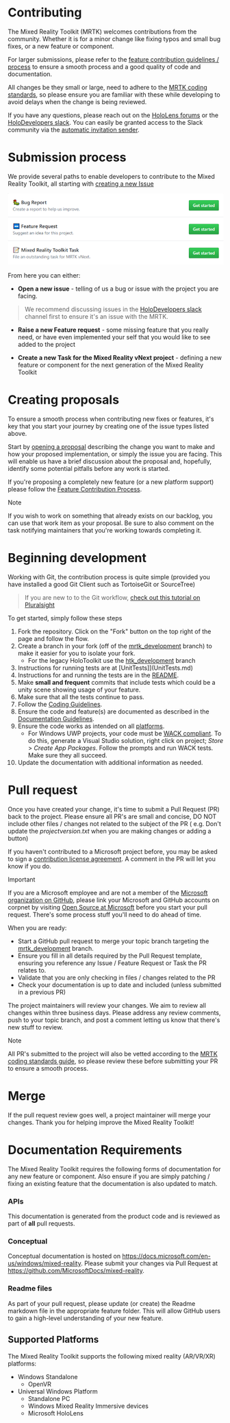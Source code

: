 # Contributing

The Mixed Reality Toolkit (MRTK) welcomes contributions from the community. Whether it is for a minor change like fixing typos and small bug fixes, or a new feature or component.

For larger submissions, please refer to the [feature contribution guidelines / process](Feature_Contribution_Process.md) to ensure a smooth process and a good quality of code and documentation.

All changes be they small or large, need to adhere to the [MRTK coding standards](CodingGuidelines.md), so please ensure you are familiar with these while developing to avoid delays when the change is being reviewed.

If you have any questions, please reach out on the [HoloLens forums](https://forums.hololens.com/) or the [HoloDevelopers slack](https://holodevelopers.slack.com/). You can easily be granted access to the Slack community via the [automatic invitation sender](https://holodevelopersslack.azurewebsites.net/).

# Submission process
We provide several paths to enable developers to contribute to the Mixed Reality Toolkit, all starting with [creating a new Issue](https://github.com/Microsoft/MixedRealityToolkit-Unity/issues/new/choose)

![](../Images/issue_selection_prompt.png)

From here you can either:

* **Open a new issue** - telling of us a bug or issue with the project you are facing.
> We recommend discussing issues in the [HoloDevelopers slack](https://holodevelopers.slack.com/) channel first to ensure it's an issue with the MRTK.

* **Raise a new Feature request** - some missing feature that you really need, or have even implemented your self that you would like to see added to the project

* **Create a new Task for the Mixed Reality vNext project** - defining a new feature or component for the next generation of the Mixed Reality Toolkit


# Creating proposals

To ensure a smooth process when contributing new fixes or features, it's key that you start your journey by creating one of the issue types listed above.

Start by [opening a proposal](https://github.com/Microsoft/MixedRealityToolkit-Unity/issues/new/choose) describing the change you want to make and how your proposed implementation, or simply the issue you are facing. This will enable us have a brief discussion about the proposal and, hopefully, identify some potential pitfalls before any work is started.

If you're proposing a completely new feature (or a new platform support) please follow the [Feature Contribution Process](Feature_Contribution_Process.md).

> [!NOTE]
> If you wish to work on something that already exists on our backlog, you can use that work item as your proposal. Be sure to also comment on the task notifying maintainers that you're working towards completing it.

# Beginning development
Working with Git, the contribution process is quite simple (provided you have installed a good Git Client such as TortoiseGit or SourceTree)


> If you are new to to the Git workflow, [check out this tutorial on Pluralsight](https://www.pluralsight.com/blog/software-development/github-tutorial)

To get started, simply follow these steps

1. Fork the repository. Click on the "Fork" button on the top right of the page and follow the flow.
2. Create a branch in your fork (off of the [mrtk_development](https://github.com/microsoft/mixedrealitytoolkit-unity/tree/mrtk_development) branch) to make it easier for you to isolate your fork.
    - For the legacy HoloToolkit use the [htk_development](https://github.com/Microsoft/MixedRealityToolkit-Unity/tree/htk_development) branch
3. Instructions for running tests are at [UnitTests]](UnitTests.md)
4. Instructions for and running the tests are in the [README](../../README.md). 
5. Make **small and frequent** commits that include tests which could be a unity scene showing usage of your feature.
6. Make sure that all the tests continue to pass.
7. Follow the [Coding Guidelines](CodingGuidelines.md).
8. Ensure the code and feature(s) are documented as described in the [Documentation Guidelines](DocumentationGuide.md).
9. Ensure the code works as intended on all [platforms](#supported-platforms).
    - For Windows UWP projects, your code must be [WACK compliant](https://developer.microsoft.com/en-us/windows/develop/app-certification-kit). To do this, generate a Visual Studio solution, right click on project; *Store* > *Create App Packages*. Follow the prompts and run WACK tests. Make sure they all succeed.
10. Update the documentation with additional information as needed.


# Pull request
Once you have created your change, it's time to submit a Pull Request (PR) back to the project.  Please ensure all PR's are small and concise, DO NOT include other files / changes not related to the subject of the PR ( e.g. Don't update the *projectversion.txt* when you are making changes or adding a button)

If you haven't contributed to a Microsoft project before, you may be asked to sign a [contribution license agreement](https://cla.microsoft.com/). 
A comment in the PR will let you know if you do.

> [!IMPORTANT]
> If you are a Microsoft employee and are not a member of the [Microsoft organization on GitHub](https://github.com/Microsoft), please link your Microsoft and GitHub accounts on corpnet by visiting [Open Source at Microsoft](https://opensource.microsoft.com/) before you start your pull request. There's some process stuff you'll need to do ahead of time.

When you are ready:
* Start a GitHub pull request to merge your topic branch targeting the [mrtk_development](https://github.com/microsoft/mixedrealitytoolkit-unity/tree/mrtk_development) branch.
* Ensure you fill in all details required by the Pull Request template, ensuring you reference any Issue / Feature Request or Task the PR relates to.
* Validate that you are only checking in files / changes related to the PR
* Check your documentation is up to date and included (unless submitted in a previous PR)

The project maintainers will review your changes. We aim to review all changes within three business days. Please address any review comments, push to your topic branch, and post a comment letting us know that there's new stuff to review.

> [!NOTE]
> All PR's submitted to the project will also be vetted according to the [MRTK coding standards guide](CodingGuidelines.md), so please review these before submitting your PR to ensure a smooth process.

# Merge

If the pull request review goes well, a project maintainer will merge your changes. Thank you for helping improve the Mixed Reality Toolkit!

# Documentation Requirements

The Mixed Reality Toolkit requires the following forms of documentation for any new feature or component.  Also ensure if you are simply patching / fixing an existing feature that the documentation is also updated to match.

### APIs

This documentation is generated from the product code and is reviewed as part of **all** pull requests.

### Conceptual

Conceptual documentation is hosted on https://docs.microsoft.com/en-us/windows/mixed-reality. Please submit your changes via Pull Request at https://github.com/MicrosoftDocs/mixed-reality.

### Readme files

As part of your pull request, please update (or create) the Readme markdown file in the appropriate feature folder. This will allow GitHub users to gain a high-level understanding of your new feature.

## Supported Platforms

The Mixed Reality Toolkit supports the following mixed reality (AR/VR/XR) platforms:

- Windows Standalone
    - OpenVR
- Universal Windows Platform
    - Standalone PC
    - Windows Mixed Reality Immersive devices
    - Microsoft HoloLens
